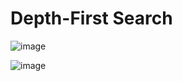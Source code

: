# Depth-First Search

![image](https://user-images.githubusercontent.com/19383145/172065725-270cf83f-8ed0-4021-a85a-30fdb7fda605.png)

![image](https://user-images.githubusercontent.com/19383145/172065748-827a54f5-6b45-4004-87bb-90d7093614fa.png)
